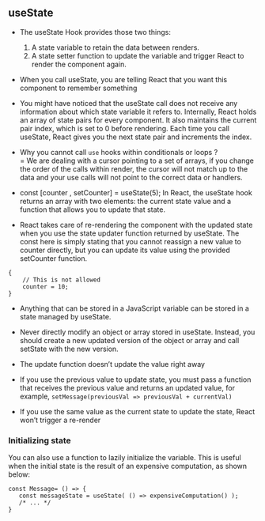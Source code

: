 ## useState
- The useState Hook provides those two things:
  1. A state variable to retain the data between renders.
  2. A state setter function to update the variable and trigger React to render the component again.

- When you call useState, you are telling React that you want this component to remember something

- You might have noticed that the useState call does not receive any information about which state
variable it refers to.
Internally, React holds an array of state pairs for every component. It also maintains the current pair index,
which is set to 0 before rendering. Each time you call useState, React gives you the next state pair and
increments the index.

- Why you cannot call `use` hooks within conditionals or loops ?  
= We are dealing with a cursor pointing to a set of arrays, if you change the order of the calls within render,
  the cursor will not match up to the data and your use calls will not point to the correct data or handlers.

- const [counter , setCounter] = useState(5); 
In React, the useState hook returns an array with two elements: the current state value and a function
that allows you to update that state. 
- React takes care of re-rendering the component with the updated state when you use the state updater
function returned by useState. The const here is simply stating that you cannot reassign a new value to counter directly, but you can update its value using the provided setCounter function.
```
{
    // This is not allowed
    counter = 10;
}
```
- Anything that can be stored in a JavaScript variable can be stored in a state managed by useState.

- Never directly modify an object or array stored in useState. Instead, you should create a new updated version of the object or array and call setState with the new version. 

- The update function doesn’t update the value right away

- If you use the previous value to update state, you must pass a function that receives the previous value and returns an updated value, for example, `setMessage(previousVal => previousVal + currentVal)`

- If you use the same value as the current state to update the state, React won’t trigger a re-render
### Initializing state
You can also use a function to lazily initialize the variable. This is useful when the initial state is the result of an expensive computation, as shown below:

```
const Message= () => {
   const messageState = useState( () => expensiveComputation() );
   /* ... */
}
```